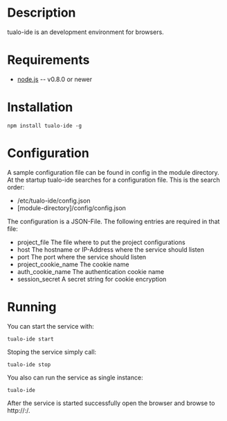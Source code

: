 Description
===========

tualo-ide is an development environment for browsers.


Requirements
============

* [node.js](http://nodejs.org/) -- v0.8.0 or newer

Installation
============

	npm install tualo-ide -g

Configuration
=============

A sample configuration file can be found in config in the module directory. 
At the startup tualo-ide searches for a configuration file. This is the search order:

* /etc/tualo-ide/config.json
* [module-directory]/config/config.json

The configuration is a JSON-File. The following entries are required in that file:

* project_file The file where to put the project configurations
* host The hostname or IP-Address where the service should listen
* port The port where the service should listen
* project_cookie_name The cookie name
* auth_cookie_name The authentication cookie name
* session_secret A secret string for cookie encryption

Running
=======

You can start the service with:

	tualo-ide start

Stoping the service simply call:

	tualo-ide stop

You also can run the service as single instance:

	tualo-ide

After the service is started successfully open the browser and browse to http://<your host>:<your port>/.

